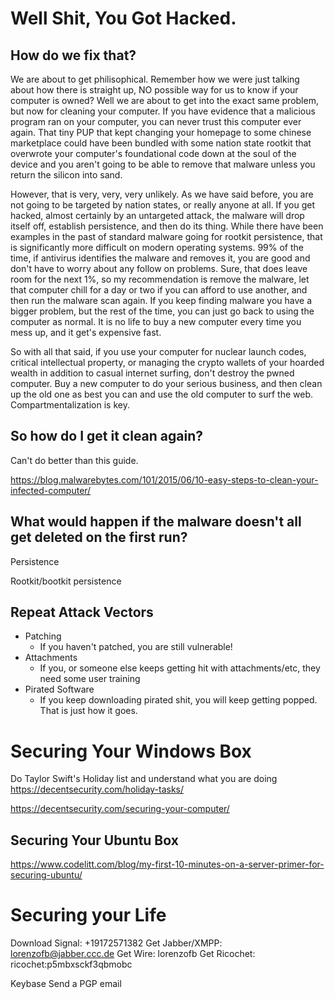 # Well Shit, You Got Hacked.
## How do we fix that?

We are about to get philisophical. Remember how we were just talking about how there is straight up, NO possible way for us to know if your computer is owned? Well we are about to get into the exact same problem, but now for cleaning your computer. If you have evidence that a malicious program ran on your computer, you can never trust this computer ever again. That tiny PUP that kept changing your homepage to some chinese marketplace could have been bundled with some nation state rootkit that overwrote your computer's foundational code down at the soul of the device and you aren't going to be able to remove that malware unless you return the silicon into sand.  

However, that is very, very, very unlikely. As we have said before, you are not going to be targeted by nation states, or really anyone at all. If you get hacked, almost certainly by an untargeted attack, the malware will drop itself off, establish persistence, and then do its thing. While there have been examples in the past of standard malware going for rootkit persistence, that is significantly more difficult on modern operating systems. 99% of the time, if antivirus identifies the malware and removes it, you are good and don't have to worry about any follow on problems. Sure, that does leave room for the next 1%, so my recommendation is remove the malware, let that computer chill for a day or two if you can afford to use another, and then run the malware scan again. If you keep finding malware you have a bigger problem, but the rest of the time, you can just go back to using the computer as normal. It is no life to buy a new computer every time you mess up, and it get's expensive fast.

So with all that said, if you use your computer for nuclear launch codes, critical intellectual property, or managing the crypto wallets of your hoarded wealth in addition to casual internet surfing, don't destroy the pwned computer. Buy a new computer to do your serious business, and then clean up the old one as best you can and use the old computer to surf the web. Compartmentalization is key. 

## So how do I get it clean again? 

Can't do better than this guide. 

https://blog.malwarebytes.com/101/2015/06/10-easy-steps-to-clean-your-infected-computer/

## What would happen if the malware doesn't all get deleted on the first run? 

Persistence

Rootkit/bootkit persistence

## Repeat Attack Vectors

* Patching
     * If you haven't patched, you are still vulnerable!
* Attachments
     * If you, or someone else keeps getting hit with attachments/etc, they need some user training
* Pirated Software
     * If you keep downloading pirated shit, you will keep getting popped. That is just how it goes.

# Securing Your Windows Box

Do Taylor Swift's Holiday list and understand what you are doing 
https://decentsecurity.com/holiday-tasks/

https://decentsecurity.com/securing-your-computer/

## Securing Your Ubuntu Box

https://www.codelitt.com/blog/my-first-10-minutes-on-a-server-primer-for-securing-ubuntu/

# Securing your Life

Download Signal: +19172571382
Get Jabber/XMPP: lorenzofb@jabber.ccc.de
Get Wire: lorenzofb
Get Ricochet: ricochet:p5mbxsckf3qbmobc

Keybase
Send a PGP email
